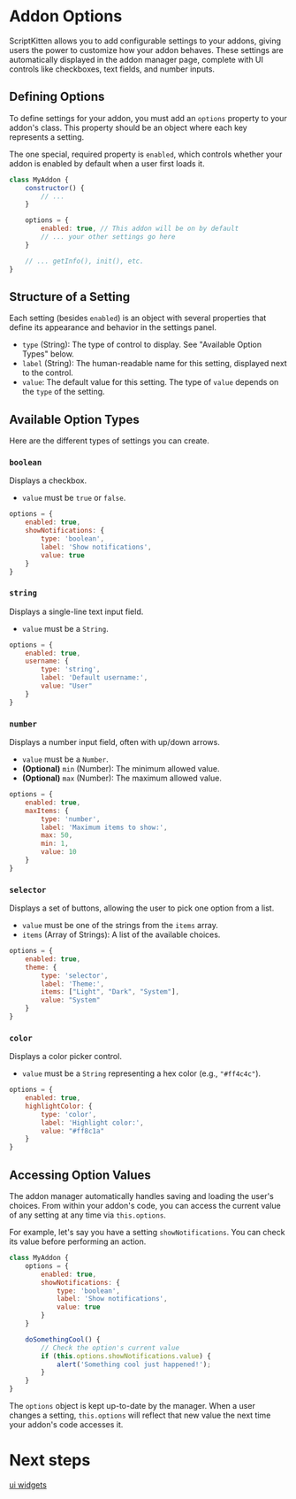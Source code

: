 # Addon Options
ScriptKitten allows you to add configurable settings to your addons, giving users the power to customize how your addon behaves. These settings are automatically displayed in the addon manager page, complete with UI controls like checkboxes, text fields, and number inputs.

## Defining Options
To define settings for your addon, you must add an `options` property to your addon's class. This property should be an object where each key represents a setting.

The one special, required property is `enabled`, which controls whether your addon is enabled by default when a user first loads it.

```javascript
class MyAddon {
    constructor() {
        // ...
    }

    options = {
        enabled: true, // This addon will be on by default
        // ... your other settings go here
    }

    // ... getInfo(), init(), etc.
}
```

## Structure of a Setting
Each setting (besides `enabled`) is an object with several properties that define its appearance and behavior in the settings panel.

*   `type` (String): The type of control to display. See "Available Option Types" below.
*   `label` (String): The human-readable name for this setting, displayed next to the control.
*   `value`: The default value for this setting. The type of `value` depends on the `type` of the setting.

## Available Option Types
Here are the different types of settings you can create.

### `boolean`
Displays a checkbox.
*   `value` must be `true` or `false`.

```javascript
options = {
    enabled: true,
    showNotifications: {
        type: 'boolean',
        label: 'Show notifications',
        value: true
    }
}
```



### `string`
Displays a single-line text input field.
*   `value` must be a `String`.

```javascript
options = {
    enabled: true,
    username: {
        type: 'string',
        label: 'Default username:',
        value: "User"
    }
}
```



### `number`
Displays a number input field, often with up/down arrows.
*   `value` must be a `Number`.
*   **(Optional)** `min` (Number): The minimum allowed value.
*   **(Optional)** `max` (Number): The maximum allowed value.

```javascript
options = {
    enabled: true,
    maxItems: {
        type: 'number',
        label: 'Maximum items to show:',
        max: 50,
        min: 1,
        value: 10
    }
}
```



### `selector`
Displays a set of buttons, allowing the user to pick one option from a list.
*   `value` must be one of the strings from the `items` array.
*   `items` (Array of Strings): A list of the available choices.

```javascript
options = {
    enabled: true,
    theme: {
        type: 'selector',
        label: 'Theme:',
        items: ["Light", "Dark", "System"],
        value: "System"
    }
}
```



### `color`
Displays a color picker control.
*   `value` must be a `String` representing a hex color (e.g., `"#ff4c4c"`).

```javascript
options = {
    enabled: true,
    highlightColor: {
        type: 'color',
        label: 'Highlight color:',
        value: "#ff8c1a"
    }
}
```



## Accessing Option Values
The addon manager automatically handles saving and loading the user's choices. From within your addon's code, you can access the current value of any setting at any time via `this.options`.

For example, let's say you have a setting `showNotifications`. You can check its value before performing an action.

```javascript
class MyAddon {
    options = {
        enabled: true,
        showNotifications: {
            type: 'boolean',
            label: 'Show notifications',
            value: true
        }
    }

    doSomethingCool() {
        // Check the option's current value
        if (this.options.showNotifications.value) {
            alert('Something cool just happened!');
        }
    }
}
```

The `options` object is kept up-to-date by the manager. When a user changes a setting, `this.options` will reflect that new value the next time your addon's code accesses it.

# Next steps
[ui widgets](#/ui-widgets)
